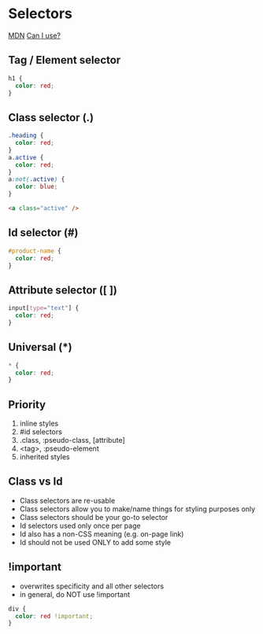 # Selectors

[MDN](https://developer.mozilla.org/en-US/docs/Web/CSS)
[Can I use?](https://caniuse.com/)

## Tag / Element selector

```css
h1 {
  color: red;
}
```

## Class selector (.)

```css
.heading {
  color: red;
}
a.active {
  color: red;
}
a:not(.active) {
  color: blue;
}
```

```html
<a class="active" />
```

## Id selector (#)

```css
#product-name {
  color: red;
}
```

## Attribute selector ([ ])

```css
input[type="text"] {
  color: red;
}
```

## Universal (\*)

```css
* {
  color: red;
}
```

## Priority

1. inline styles
1. \#id selectors
1. .class, :pseudo-class, [attribute]
1. \<tag>, :pseudo-element
1. inherited styles

## Class vs Id

- Class selectors are re-usable
- Class selectors allow you to make/name things for styling purposes only
- Class selectors should be your go-to selector
- Id selectors used only once per page
- Id also has a non-CSS meaning (e.g. on-page link)
- Id should not be used ONLY to add some style

## !important

- overwrites specificity and all other selectors
- in general, do NOT use !important

```css
div {
  color: red !important;
}
```
